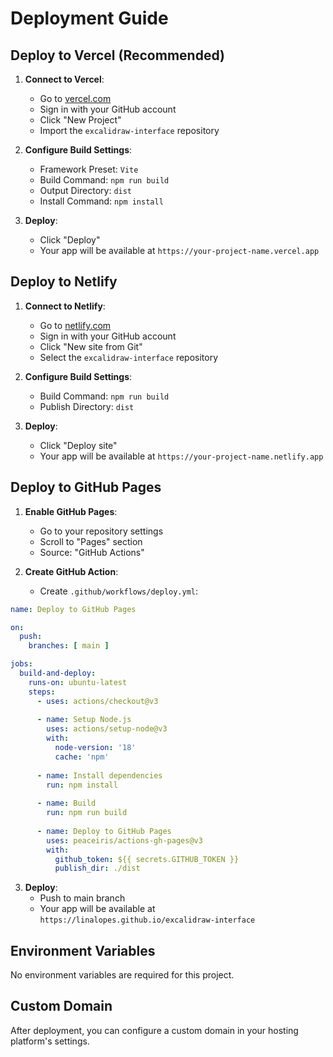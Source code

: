 # Deployment Guide

## Deploy to Vercel (Recommended)

1. **Connect to Vercel**:
   - Go to [vercel.com](https://vercel.com)
   - Sign in with your GitHub account
   - Click "New Project"
   - Import the `excalidraw-interface` repository

2. **Configure Build Settings**:
   - Framework Preset: `Vite`
   - Build Command: `npm run build`
   - Output Directory: `dist`
   - Install Command: `npm install`

3. **Deploy**:
   - Click "Deploy"
   - Your app will be available at `https://your-project-name.vercel.app`

## Deploy to Netlify

1. **Connect to Netlify**:
   - Go to [netlify.com](https://netlify.com)
   - Sign in with your GitHub account
   - Click "New site from Git"
   - Select the `excalidraw-interface` repository

2. **Configure Build Settings**:
   - Build Command: `npm run build`
   - Publish Directory: `dist`

3. **Deploy**:
   - Click "Deploy site"
   - Your app will be available at `https://your-project-name.netlify.app`

## Deploy to GitHub Pages

1. **Enable GitHub Pages**:
   - Go to your repository settings
   - Scroll to "Pages" section
   - Source: "GitHub Actions"

2. **Create GitHub Action**:
   - Create `.github/workflows/deploy.yml`:

```yaml
name: Deploy to GitHub Pages

on:
  push:
    branches: [ main ]

jobs:
  build-and-deploy:
    runs-on: ubuntu-latest
    steps:
      - uses: actions/checkout@v3
      
      - name: Setup Node.js
        uses: actions/setup-node@v3
        with:
          node-version: '18'
          cache: 'npm'
      
      - name: Install dependencies
        run: npm install
      
      - name: Build
        run: npm run build
      
      - name: Deploy to GitHub Pages
        uses: peaceiris/actions-gh-pages@v3
        with:
          github_token: ${{ secrets.GITHUB_TOKEN }}
          publish_dir: ./dist
```

3. **Deploy**:
   - Push to main branch
   - Your app will be available at `https://linalopes.github.io/excalidraw-interface`

## Environment Variables

No environment variables are required for this project.

## Custom Domain

After deployment, you can configure a custom domain in your hosting platform's settings.
